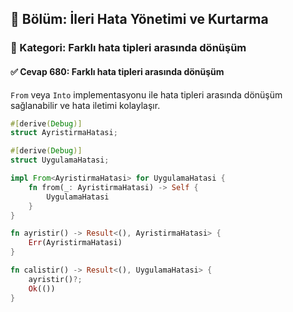 ## 📘 Bölüm: İleri Hata Yönetimi ve Kurtarma
### 🔹 Kategori: Farklı hata tipleri arasında dönüşüm
#### ✅ Cevap 680: Farklı hata tipleri arasında dönüşüm

`From` veya `Into` implementasyonu ile hata tipleri arasında dönüşüm sağlanabilir ve hata iletimi kolaylaşır.

```rust
#[derive(Debug)]
struct AyristirmaHatasi;

#[derive(Debug)]
struct UygulamaHatasi;

impl From<AyristirmaHatasi> for UygulamaHatasi {
    fn from(_: AyristirmaHatasi) -> Self {
        UygulamaHatasi
    }
}

fn ayristir() -> Result<(), AyristirmaHatasi> {
    Err(AyristirmaHatasi)
}

fn calistir() -> Result<(), UygulamaHatasi> {
    ayristir()?;
    Ok(())
}
```
